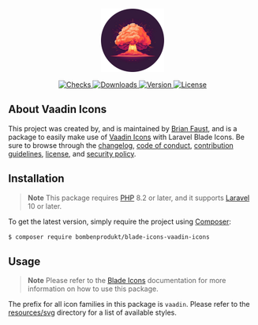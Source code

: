 <p align="center">
    <a href="https://bombenprodukt.com" target="_blank">
        <img src="https://raw.githubusercontent.com/BombenProdukt/assets/main/logo-text.svg" width="128" alt="BombenProdukt Logo" />
    </a>
</p>

<p align="center">
    <a href="https://github.com/faustbrian/blade-icons-vaadin-icons/actions">
        <img src="https://badge.sh/github/check-runs/BombenProdukt/blade-icons-vaadin-icons" alt="Checks" />
    </a>
    <a href="https://packagist.org/packages/bombenprodukt/blade-icons-vaadin-icons">
        <img src="https://badge.sh/packagist/downloads/BombenProdukt/blade-icons-vaadin-icons" alt="Downloads" />
    </a>
    <a href="https://packagist.org/packages/bombenprodukt/blade-icons-vaadin-icons">
        <img src="https://badge.sh/packagist/version/BombenProdukt/blade-icons-vaadin-icons" alt="Version" />
    </a>
    <a href="https://packagist.org/packages/bombenprodukt/blade-icons-vaadin-icons">
        <img src="https://badge.sh/packagist/license/BombenProdukt/blade-icons-vaadin-icons" alt="License" />
    </a>
</p>

## About Vaadin Icons

This project was created by, and is maintained by [Brian Faust](https://github.com/faustbrian), and is a package to easily make use of [Vaadin Icons](https://github.com/vaadin/vaadin-icons) with Laravel Blade Icons. Be sure to browse through the [changelog](CHANGELOG.md), [code of conduct](.github/CODE_OF_CONDUCT.md), [contribution guidelines](.github/CONTRIBUTING.md), [license](LICENSE), and [security policy](.github/SECURITY.md).

## Installation

> **Note**
> This package requires [PHP](https://www.php.net/) 8.2 or later, and it supports [Laravel](https://laravel.com/) 10 or later.

To get the latest version, simply require the project using [Composer](https://getcomposer.org/):

```bash
$ composer require bombenprodukt/blade-icons-vaadin-icons
```

## Usage

> **Note**
> Please refer to the [Blade Icons](https://github.com/faustbrian/blade-icons) documentation for more information on how to use this package.

The prefix for all icon families in this package is `vaadin`. Please refer to the [resources/svg](/resources/svg) directory for a list of available styles.
